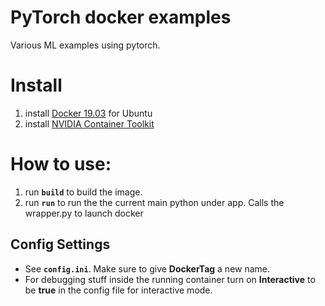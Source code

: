 # PyTorch docker examples

Various ML examples using pytorch. 


# Install
1. install [Docker 19.03](https://docs.docker.com/install/linux/docker-ce/ubuntu/) for Ubuntu
1. install [NVIDIA Container Toolkit](https://github.com/NVIDIA/nvidia-docker)

# How to use:
1. run **`build`** to build the image.
1. run **`run`** to run the the current main python under app. Calls the wrapper.py to launch docker

## Config Settings
- See **`config.ini`**. Make sure to give **DockerTag** a new name.
- For debugging stuff inside the running container turn on **Interactive** to be **true** in the config file for interactive mode.